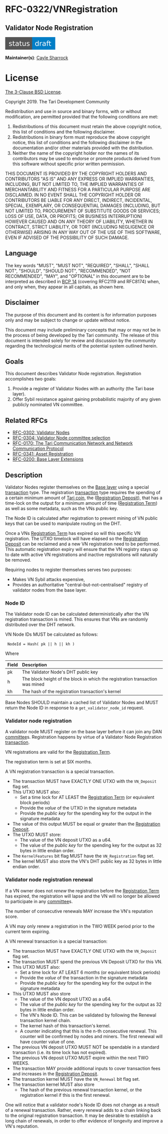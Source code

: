 # RFC-0322/VNRegistration

## Validator Node Registration

![status: draft](theme/images/status-draft.svg)

**Maintainer(s)**: [Cayle Sharrock](https://github.com/CjS77)

# License

[ The 3-Clause BSD License](https://opensource.org/licenses/BSD-3-Clause).

Copyright 2019. The Tari Development Community

Redistribution and use in source and binary forms, with or without modification, are permitted provided that the
following conditions are met:

1. Redistributions of this document must retain the above copyright notice, this list of conditions and the following
   disclaimer.
2. Redistributions in binary form must reproduce the above copyright notice, this list of conditions and the following
   disclaimer in the documentation and/or other materials provided with the distribution.
3. Neither the name of the copyright holder nor the names of its contributors may be used to endorse or promote products
   derived from this software without specific prior written permission.

THIS DOCUMENT IS PROVIDED BY THE COPYRIGHT HOLDERS AND CONTRIBUTORS "AS IS" AND ANY EXPRESS OR IMPLIED WARRANTIES,
INCLUDING, BUT NOT LIMITED TO, THE IMPLIED WARRANTIES OF MERCHANTABILITY AND FITNESS FOR A PARTICULAR PURPOSE ARE
DISCLAIMED. IN NO EVENT SHALL THE COPYRIGHT HOLDER OR CONTRIBUTORS BE LIABLE FOR ANY DIRECT, INDIRECT, INCIDENTAL,
SPECIAL, EXEMPLARY, OR CONSEQUENTIAL DAMAGES (INCLUDING, BUT NOT LIMITED TO, PROCUREMENT OF SUBSTITUTE GOODS OR
SERVICES; LOSS OF USE, DATA, OR PROFITS; OR BUSINESS INTERRUPTION) HOWEVER CAUSED AND ON ANY THEORY OF LIABILITY,
WHETHER IN CONTRACT, STRICT LIABILITY, OR TORT (INCLUDING NEGLIGENCE OR OTHERWISE) ARISING IN ANY WAY OUT OF THE USE OF
THIS SOFTWARE, EVEN IF ADVISED OF THE POSSIBILITY OF SUCH DAMAGE.

## Language

The key words "MUST", "MUST NOT", "REQUIRED", "SHALL", "SHALL NOT", "SHOULD", "SHOULD NOT", "RECOMMENDED",
"NOT RECOMMENDED", "MAY", and "OPTIONAL" in this document are to be interpreted as described in
[BCP 14](https://tools.ietf.org/html/bcp14) (covering RFC2119 and RFC8174) when, and only when, they appear in all capitals, as
shown here.

## Disclaimer

The purpose of this document and its content is for information purposes only and may be subject to change or update
without notice.

This document may include preliminary concepts that may or may not be in the process of being developed by the Tari
community. The release of this document is intended solely for review and discussion by the community regarding the
technological merits of the potential system outlined herein.

## Goals

This document describes Validator Node registration. Registration accomplishes two goals:

1. Provide a register of Validator Nodes with an authority (the Tari base layer).
2. Offer Sybil resistance against gaining probabilistic majority of any given publicly nominated VN committee.

## Related RFCs

* [RFC-0302: Validator Nodes](RFC-0302_ValidatorNodes.md)
* [RFC-0304: Validator Node committee selection](RFC-0304_VNCommittees.md)
* [RFC-0170: The Tari Communication Network and Network Communication Protocol](RFC-0170_NetworkCommunicationProtocol.md)
* [RFC-0341: Asset Registration](RFC-0341_AssetRegistration.md)
* [RFC-0200: Base Layer Extensions](BaseLayerExtensions.md)

## Description

Validator Nodes register themselves on the [Base layer] using a special [transaction] type. The registration
[transaction] type requires the spending of a certain minimum amount of [Tari coin], the ([Registration Deposit]),
that has a time-lock on the output for a minimum amount of time ([Registration Term]) as well as some metadata, such as
the VNs public key.

The Node ID is calculated after registration to prevent mining of VN public keys that can be used to manipulate routing
on the DHT.

Once a VNs [Registration Term] has expired so will this specific VN registration. The UTXO timelock will have elapsed so
the [Registration Deposit] can be reclaimed and a new VN registration need to be performed. This automatic
registration expiry will ensure that the VN registry stays up to date with active VN registrations and inactive
registrations will naturally be removed.

Requiring nodes to register themselves serves two purposes:
* Makes VN Sybil attacks expensive,
* Provides an authoritative "central-but-not-centralised" registry of validator nodes from the base layer.

### Node ID

The Validator node ID can be calculated deterministically after the VN registration transaction is mined. This ensures
that VNs are randomly distributed over the DHT network.

VN Node IDs MUST be calculated as follows:

```text
 NodeId = Hash( pk || h || kh )
```

Where

| Field | Description                                                                   |
|:------|:------------------------------------------------------------------------------|
| pk    | The Validator Node's DHT public key                                           |
| h     | The block height of the block in which the registration transaction was mined |
| kh    | The hash of the registration transaction's kernel                             |

Base Nodes SHOULD maintain a cached list of Validator Nodes and MUST return the Node ID in response to a
`get_validator_node_id` request.

### Validator node registration

A validator node MUST register on the base layer before it can join any DAN [committee]s. Registration happens by virtue
of a Validator Node Registration [transaction].

VN registrations are valid for the [Registration Term].

The registration term is set at SIX months.

A VN registration transaction is a special transaction.

* The transaction MUST have EXACTLY ONE UTXO with the `VN_Deposit` flag set.
* This UTXO MUST also:
  * Set a time lock for AT LEAST the [Registration Term] (or equivalent block periods)
  * Provide the _value_ of the UTXO in the signature metadata
  * Provide the _public key_ for the spending key for the output in the signature metadata
* The value of this output MUST be equal or greater than the [Registration Deposit].
* The UTXO MUST store:
  * The value of the VN deposit UTXO as a u64.
  * The value of the _public key_ for the spending key for the output as 32 bytes in little endian order.
* The `KernelFeatures` bit flag MUST have the `VN_Registration` flag set.
* The kernel MUST also store the VN's DHT public key as 32 bytes in little endian order.

### Validator node registration renewal

If a VN owner does not _renew_ the registration before the [Registration Term] has expired, the registration will lapse
and the VN will no longer be allowed to participate in any [committee]s.

The number of consecutive renewals MAY increase the VN's reputation score.

A VN may only renew a registration in the TWO WEEK period prior to the current term expiring.

A VN renewal transaction is a special transaction:

* The transaction MUST have EXACTLY ONE UTXO with the `VN_Deposit` flag set.
* The transaction MUST spend the previous VN Deposit UTXO for this VN.
* This UTXO MUST also:
  * Set a time lock for AT LEAST 6 months (or equivalent block periods)
  * Provide the _value_ of the transaction in the signature metadata
  * Provide the _public key_ for the spending key for the output in the signature metadata
* This UTXO MUST also store
  * The value of the VN deposit UTXO as a u64.
  * The value of the _public key_ for the spending key for the output as 32 bytes in little endian order.
  * The VN's Node ID. This can be validated by following the Renewal transaction kernel chain.
  * The kernel hash of this transaction's kernel.
  * A counter indicating that this is the n-th consecutive renewal. This counter will be confirmed by nodes and miners.
    The first renewal will have counter value of one.
* The previous VN deposit UTXO MUST NOT be spendable in a standard transaction (i.e. its time lock has not expired).
* The previous VN deposit UTXO MUST expire within the next TWO WEEKS.
* The transaction MAY provide additional inputs to cover transaction fees and increases in the [Registration Deposit].
* The transaction kernel MUST have the `VN_Renewal` bit flag set.
* The transaction kernel MUST also store
  * The hash of the previous renewal transaction kernel, or the registration kernel if this is the first renewal.

One will notice that a validator node's Node ID does not change as a result of a renewal transaction. Rather, every
renewal adds to a chain linking back to the original registration transaction. It may be desirable to establish a long
chain of renewals, in order to offer evidence of longevity and improve a VN's reputation.

[Tari Coin]: Glossary.md#tari-coin
[Transaction]: Glossary.md#transaction
[Node ID]: Glossary.md#node-id
[Base layer]: Glossary.md#base-layer
[Committee]: Glossary.md#committee
[Registration Term]: Glossary.md#registration-term
[Registration Deposit]: Glossary.md#registration-deposit

